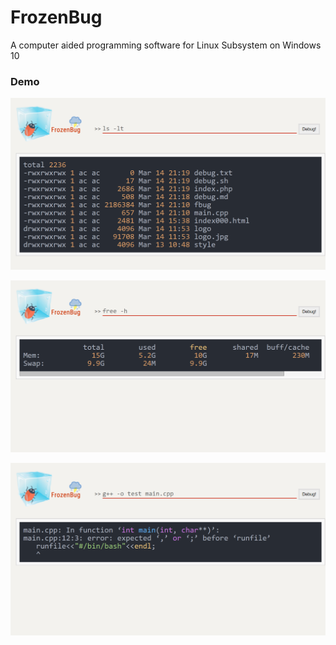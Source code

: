 # FrozenBug

A computer aided programming software for Linux Subsystem on Windows 10

### Demo
![FrozenBug](images/fbug0.png)

![FrozenBug](images/fbug1.png)

![FrozenBug](images/fbug2.png)

